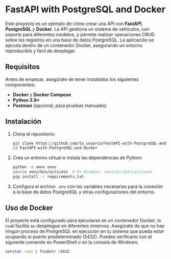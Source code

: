 # FastAPI with PostgreSQL and Docker

Este proyecto es un ejemplo de cómo crear una API con **FastAPI**, **PostgreSQL** y **Docker**. La API gestiona un sistema de vehículos, con soporte para diferentes modelos, y permite realizar operaciones CRUD sobre los registros en una base de datos PostgreSQL. La aplicación se ejecuta dentro de un contenedor Docker, asegurando un entorno reproducible y fácil de desplegar.

## Requisitos

Antes de empezar, asegúrate de tener instalados los siguientes componentes:

- **Docker** y **Docker Compose**
- **Python 3.9+**
- **Postman** (opcional, para pruebas manuales)
  
## Instalación

1. Clona el repositorio:

    ```bash
    git clone https://github.com/tu_usuario/FastAPI-with-PostgreSQL-and-Docker.git
    cd FastAPI-with-PostgreSQL-and-Docker
    ```

2. Crea un entorno virtual e instala las dependencias de Python:

    ```bash
    python -m venv venv
    source venv/bin/activate  # En Windows: venv\Scripts\activate
    pip install -r requirements.txt
    ```

3. Configura el archivo `.env` con las variables necesarias para la conexión a la base de datos PostgreSQL y otras configuraciones del entorno.

## Uso de Docker

El proyecto está configurado para ejecutarse en un contenedor Docker, lo cual facilita su despliegue en diferentes entornos. Asegúrate de que no hay ningún proceso de PostgreSQL en ejecución en tu sistema que pueda estar ocupando el puerto predeterminado (5432). Puedes verificarlo con el siguiente comando en PowerShell o en la consola de Windows:

```bash
netstat -ano | findstr :5432
